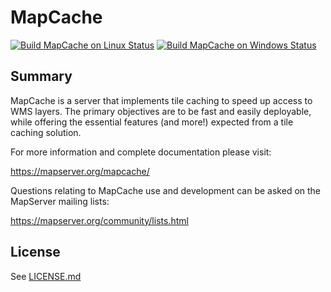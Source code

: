 MapCache
========

[![Build MapCache on Linux Status](https://github.com/MapServer/mapcache/actions/workflows/build-linux.yml/badge.svg)](https://github.com/MapServer/mapcache/actions?query=workflow%3A%22Build%20MapCache%20on%20Linux%22%20branch%3Amain)
[![Build MapCache on Windows Status](https://github.com/MapServer/mapcache/actions/workflows/build-windows.yml/badge.svg)](https://github.com/MapServer/mapcache/actions?query=workflow%3A%22Build%20MapCache%20on%20Windows%22%20branch%3Amain)

Summary
-------

MapCache is a server that implements tile caching to speed up access to WMS layers. 
The primary objectives are to be fast and easily deployable, while offering the 
essential features (and more!) expected from a tile caching solution.

For more  information and complete documentation please 
visit:

  https://mapserver.org/mapcache/
  
Questions relating to MapCache use and development can be asked on the 
MapServer mailing lists:

  https://mapserver.org/community/lists.html  
  
License
-------

See [LICENSE.md](LICENSE.md)